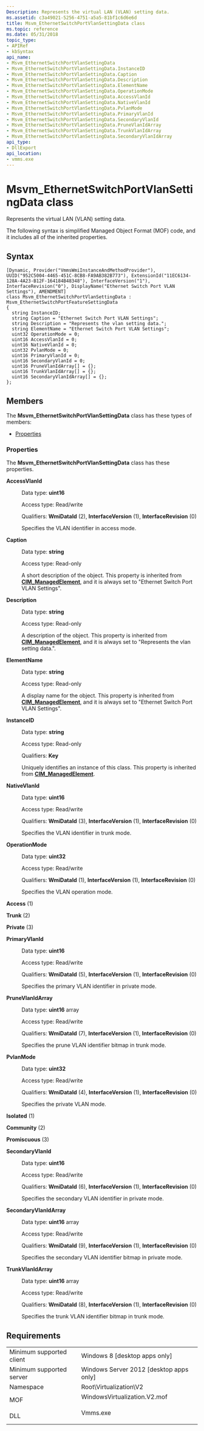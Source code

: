 ```yaml
---
Description: Represents the virtual LAN (VLAN) setting data.
ms.assetid: c3a49021-5256-4751-a5a5-81bf1c6d6e6d
title: Msvm_EthernetSwitchPortVlanSettingData class
ms.topic: reference
ms.date: 05/31/2018
topic_type: 
- APIRef
- kbSyntax
api_name: 
- Msvm_EthernetSwitchPortVlanSettingData
- Msvm_EthernetSwitchPortVlanSettingData.InstanceID
- Msvm_EthernetSwitchPortVlanSettingData.Caption
- Msvm_EthernetSwitchPortVlanSettingData.Description
- Msvm_EthernetSwitchPortVlanSettingData.ElementName
- Msvm_EthernetSwitchPortVlanSettingData.OperationMode
- Msvm_EthernetSwitchPortVlanSettingData.AccessVlanId
- Msvm_EthernetSwitchPortVlanSettingData.NativeVlanId
- Msvm_EthernetSwitchPortVlanSettingData.PvlanMode
- Msvm_EthernetSwitchPortVlanSettingData.PrimaryVlanId
- Msvm_EthernetSwitchPortVlanSettingData.SecondaryVlanId
- Msvm_EthernetSwitchPortVlanSettingData.PruneVlanIdArray
- Msvm_EthernetSwitchPortVlanSettingData.TrunkVlanIdArray
- Msvm_EthernetSwitchPortVlanSettingData.SecondaryVlanIdArray
api_type: 
- DllExport
api_location: 
- vmms.exe
---
```


# Msvm\_EthernetSwitchPortVlanSettingData class

Represents the virtual LAN (VLAN) setting data.

The following syntax is simplified Managed Object Format (MOF) code, and it includes all of the inherited properties.

## Syntax

``` syntax
[Dynamic, Provider("VmmsWmiInstanceAndMethodProvider"), UUID("952C5004-4465-451C-8CB8-FA9AB382B773"), ExtensionId("11EC6134-128A-4A23-B12F-164184B48348"), InterfaceVersion("1"), InterfaceRevision("0"), DisplayName("Ethernet Switch Port VLAN Settings"), AMENDMENT]
class Msvm_EthernetSwitchPortVlanSettingData : Msvm_EthernetSwitchPortFeatureSettingData
{
  string InstanceID;
  string Caption = "Ethernet Switch Port VLAN Settings";
  string Description = "Represents the vlan setting data.";
  string ElementName = "Ethernet Switch Port VLAN Settings";
  uint32 OperationMode = 0;
  uint16 AccessVlanId = 0;
  uint16 NativeVlanId = 0;
  uint32 PvlanMode = 0;
  uint16 PrimaryVlanId = 0;
  uint16 SecondaryVlanId = 0;
  uint16 PruneVlanIdArray[] = {};
  uint16 TrunkVlanIdArray[] = {};
  uint16 SecondaryVlanIdArray[] = {};
};
```

## Members

The **Msvm\_EthernetSwitchPortVlanSettingData** class has these types of members:

-   [Properties](#properties)

### Properties

The **Msvm\_EthernetSwitchPortVlanSettingData** class has these properties.

<dl> <dt>

**AccessVlanId**
</dt> <dd> <dl> <dt>

Data type: **uint16**
</dt> <dt>

Access type: Read/write
</dt> <dt>

Qualifiers: **WmiDataId** (2), **InterfaceVersion** (1), **InterfaceRevision** (0)
</dt> </dl>

Specifies the VLAN identifier in access mode.

</dd> <dt>

**Caption**
</dt> <dd> <dl> <dt>

Data type: **string**
</dt> <dt>

Access type: Read-only
</dt> </dl>

A short description of the object. This property is inherited from [**CIM\_ManagedElement**](/previous-versions/windows/desktop/iscsitarg/cim-managedelement), and it is always set to "Ethernet Switch Port VLAN Settings".

</dd> <dt>

**Description**
</dt> <dd> <dl> <dt>

Data type: **string**
</dt> <dt>

Access type: Read-only
</dt> </dl>

A description of the object. This property is inherited from [**CIM\_ManagedElement**](/previous-versions/windows/desktop/iscsitarg/cim-managedelement), and it is always set to "Represents the vlan setting data.".

</dd> <dt>

**ElementName**
</dt> <dd> <dl> <dt>

Data type: **string**
</dt> <dt>

Access type: Read-only
</dt> </dl>

A display name for the object. This property is inherited from [**CIM\_ManagedElement**](/previous-versions/windows/desktop/iscsitarg/cim-managedelement), and it is always set to "Ethernet Switch Port VLAN Settings".

</dd> <dt>

**InstanceID**
</dt> <dd> <dl> <dt>

Data type: **string**
</dt> <dt>

Access type: Read-only
</dt> <dt>

Qualifiers: **Key**
</dt> </dl>

Uniquely identifies an instance of this class. This property is inherited from [**CIM\_ManagedElement**](/previous-versions/windows/desktop/iscsitarg/cim-managedelement).

</dd> <dt>

**NativeVlanId**
</dt> <dd> <dl> <dt>

Data type: **uint16**
</dt> <dt>

Access type: Read/write
</dt> <dt>

Qualifiers: **WmiDataId** (3), **InterfaceVersion** (1), **InterfaceRevision** (0)
</dt> </dl>

Specifies the VLAN identifier in trunk mode.

</dd> <dt>

**OperationMode**
</dt> <dd> <dl> <dt>

Data type: **uint32**
</dt> <dt>

Access type: Read/write
</dt> <dt>

Qualifiers: **WmiDataId** (1), **InterfaceVersion** (1), **InterfaceRevision** (0)
</dt> </dl>

Specifies the VLAN operation mode.

<dt>

<span id="Access"></span><span id="access"></span><span id="ACCESS"></span>

**Access** (1)


</dt> <dd></dd> <dt>

<span id="Trunk"></span><span id="trunk"></span><span id="TRUNK"></span>

**Trunk** (2)


</dt> <dd></dd> <dt>

<span id="Private"></span><span id="private"></span><span id="PRIVATE"></span>

**Private** (3)


</dt> <dd></dd> </dl>

</dd> <dt>

**PrimaryVlanId**
</dt> <dd> <dl> <dt>

Data type: **uint16**
</dt> <dt>

Access type: Read/write
</dt> <dt>

Qualifiers: **WmiDataId** (5), **InterfaceVersion** (1), **InterfaceRevision** (0)
</dt> </dl>

Specifies the primary VLAN identifier in private mode.

</dd> <dt>

**PruneVlanIdArray**
</dt> <dd> <dl> <dt>

Data type: **uint16** array
</dt> <dt>

Access type: Read/write
</dt> <dt>

Qualifiers: **WmiDataId** (7), **InterfaceVersion** (1), **InterfaceRevision** (0)
</dt> </dl>

Specifies the prune VLAN identifier bitmap in trunk mode.

</dd> <dt>

**PvlanMode**
</dt> <dd> <dl> <dt>

Data type: **uint32**
</dt> <dt>

Access type: Read/write
</dt> <dt>

Qualifiers: **WmiDataId** (4), **InterfaceVersion** (1), **InterfaceRevision** (0)
</dt> </dl>

Specifies the private VLAN mode.

<dt>

<span id="Isolated"></span><span id="isolated"></span><span id="ISOLATED"></span>

**Isolated** (1)


</dt> <dd></dd> <dt>

<span id="Community"></span><span id="community"></span><span id="COMMUNITY"></span>

**Community** (2)


</dt> <dd></dd> <dt>

<span id="Promiscuous"></span><span id="promiscuous"></span><span id="PROMISCUOUS"></span>

**Promiscuous** (3)


</dt> <dd></dd> </dl>

</dd> <dt>

**SecondaryVlanId**
</dt> <dd> <dl> <dt>

Data type: **uint16**
</dt> <dt>

Access type: Read/write
</dt> <dt>

Qualifiers: **WmiDataId** (6), **InterfaceVersion** (1), **InterfaceRevision** (0)
</dt> </dl>

Specifies the secondary VLAN identifier in private mode.

</dd> <dt>

**SecondaryVlanIdArray**
</dt> <dd> <dl> <dt>

Data type: **uint16** array
</dt> <dt>

Access type: Read/write
</dt> <dt>

Qualifiers: **WmiDataId** (9), **InterfaceVersion** (1), **InterfaceRevision** (0)
</dt> </dl>

Specifies the secondary VLAN identifier bitmap in private mode.

</dd> <dt>

**TrunkVlanIdArray**
</dt> <dd> <dl> <dt>

Data type: **uint16** array
</dt> <dt>

Access type: Read/write
</dt> <dt>

Qualifiers: **WmiDataId** (8), **InterfaceVersion** (1), **InterfaceRevision** (0)
</dt> </dl>

Specifies the trunk VLAN identifier bitmap in trunk mode.

</dd> </dl>

## Requirements



|                                     |                                                                                                         |
|-------------------------------------|---------------------------------------------------------------------------------------------------------|
| Minimum supported client<br/> | Windows 8 \[desktop apps only\]<br/>                                                              |
| Minimum supported server<br/> | Windows Server 2012 \[desktop apps only\]<br/>                                                    |
| Namespace<br/>                | Root\\Virtualization\\V2<br/>                                                                     |
| MOF<br/>                      | <dl> <dt>WindowsVirtualization.V2.mof</dt> </dl> |
| DLL<br/>                      | <dl> <dt>Vmms.exe</dt> </dl>                     |



 

